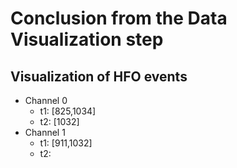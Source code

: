 




# Conclusion from the Data Visualization step

## Visualization of HFO events
- Channel 0
  - t1: [825,1034]  
  - t2: [1032]
- Channel 1
  - t1: [911,1032]
  - t2: 